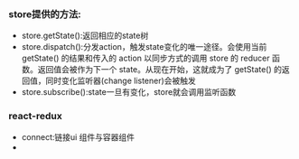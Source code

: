 ### store提供的方法: ###
- store.getState():返回相应的state树
- store.dispatch():分发action，触发state变化的唯一途径。会使用当前 getState() 的结果和传入的 action 以同步方式的调用 store 的 reducer 函数。返回值会被作为下一个 state。从现在开始，这就成为了 getState() 的返回值，同时变化监听器(change listener)会被触发
- store.subscribe():state一旦有变化，store就会调用监听函数
### react-redux ###
- connect:链接ui 组件与容器组件
- 